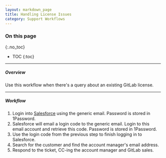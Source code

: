 ```yaml
---
layout: markdown_page
title: Handling License Issues
category: Support Workflows
---
```


### On this page
{:.no_toc}

- TOC
{:toc}

----

##### Overview

Use this workflow when there's a query about an existing GitLab license.


______________

##### Workflow

1. Login into [Salesforce](https://login.salesforce.com/index.html.md/index.html.md) using the generic
email. Password is stored in 1Password.
1. Salesforce will email a login code to the generic email. Login to this
email account and retrieve this code. Password is stored in 1Password.
1. Use the login code from the previous step to finish logging in to Salesforce.
1. Search for the customer and find the account manager's email address.
1. Respond to the ticket, CC-ing the account manager and GitLab sales.

